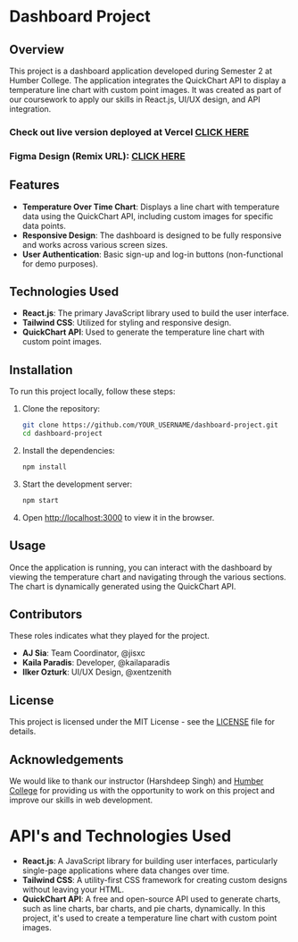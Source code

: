 # Dashboard Project

## Overview
This project is a dashboard application developed during Semester 2 at Humber College. The application integrates the QuickChart API to display a temperature line chart with custom point images. It was created as part of our coursework to apply our skills in React.js, UI/UX design, and API integration.

### Check out live version deployed at Vercel [CLICK HERE](https://weather-final-project.vercel.app/)
### Figma Design (Remix URL): [CLICK HERE](https://www.figma.com/design/jKatsLWXgnzPyvD5s3n9OZ/CPAN144-Weather-App?node-id=2-85&t=8gADczswpfQLeRGL-1)

## Features
- **Temperature Over Time Chart**: Displays a line chart with temperature data using the QuickChart API, including custom images for specific data points.
- **Responsive Design**: The dashboard is designed to be fully responsive and works across various screen sizes.
- **User Authentication**: Basic sign-up and log-in buttons (non-functional for demo purposes).

## Technologies Used
- **React.js**: The primary JavaScript library used to build the user interface.
- **Tailwind CSS**: Utilized for styling and responsive design.
- **QuickChart API**: Used to generate the temperature line chart with custom point images.

## Installation
To run this project locally, follow these steps:

1. Clone the repository:
   ```bash
   git clone https://github.com/YOUR_USERNAME/dashboard-project.git
   cd dashboard-project
    ```
2. Install the dependencies:
    ```bash
    npm install
    ```
3. Start the development server:
    ```bash
    npm start
    ```
4. Open [http://localhost:3000](http://localhost:3000) to view it in the browser.

## Usage
Once the application is running, you can interact with the dashboard by viewing the temperature chart and navigating through the various sections. The chart is dynamically generated using the QuickChart API.

## Contributors
These roles indicates what they played for the project.
- **AJ Sia**: Team Coordinator, @jisxc
- **Kaila Paradis**: Developer, @kailaparadis
- **Ilker Ozturk**: UI/UX Design, @xentzenith

## License
This project is licensed under the MIT License - see the [LICENSE](LICENSE) file for details.

## Acknowledgements
We would like to thank our instructor (Harshdeep Singh) and [Humber College](https://humber.ca) for providing us with the opportunity to work on this project and improve our skills in web development.

# API's and Technologies Used
- **React.js**: A JavaScript library for building user interfaces, particularly single-page applications where data changes over time.
- **Tailwind CSS**: A utility-first CSS framework for creating custom designs without leaving your HTML.
- **QuickChart API**: A free and open-source API used to generate charts, such as line charts, bar charts, and pie charts, dynamically. In this project, it's used to create a temperature line chart with custom point images.
